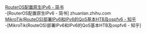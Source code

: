 [RouterOS配置原生IPv6 - 简书](https://www.jianshu.com/p/1acc05b1ddb4)<br>-[RouterOS配置原生IPv6 - 简书]
zhuanlan.zhihu.com<br>[MikroTik(RouteOS)部署IPv6和IPv6的QoS基本HTB及ospfv6 - 知乎](https://zhuanlan.zhihu.com/p/54671030)<br>-[MikroTik(RouteOS)部署IPv6和IPv6的QoS基本HTB及ospfv6 - 知乎]
